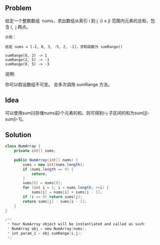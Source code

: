 ## Problem
给定一个整数数组  nums，求出数组从索引 i 到 j  (i ≤ j) 范围内元素的总和，包含 i,  j 两点。
```
示例：

给定 nums = [-2, 0, 3, -5, 2, -1]，求和函数为 sumRange()

sumRange(0, 2) -> 1
sumRange(2, 5) -> -1
sumRange(0, 5) -> -3
```
说明:

你可以假设数组不可变。
会多次调用 sumRange 方法。


## Idea
可以使用sum[i]存储nums前i个元素的和。则可得到i-j 子区间的和为sum[j]-sum[i-1]。

## Solution
```java
class NumArray {
    private int[] sums;
    
    public NumArray(int[] nums) {
        sums = new int[nums.length];
        if (nums.length == 0) {
            return;
        }
        sums[0] = nums[0];
        for (int i = 1; i < nums.length; ++i) {
            sums[i] = nums[i] + sums[i - 1];
        if (i == 0) return sums[j];
        return sums[j] - sums[i - 1];
    }
}

/**
 * Your NumArray object will be instantiated and called as such:
 * NumArray obj = new NumArray(nums);
 * int param_1 = obj.sumRange(i,j);
 */
```